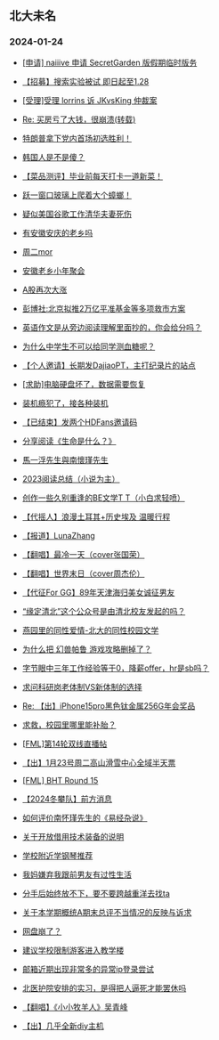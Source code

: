 ## 北大未名 
### 2024-01-24

+ [[申请] naiiive 申请 SecretGarden 版假期临时版务](https://bbs.pku.edu.cn/v2/post-read.php?bid=751&threadid=18739414)

+ [【招募】搜索实验被试 即日起至1.28](https://bbs.pku.edu.cn/v2/post-read.php?bid=351&threadid=18742151)

+ [[受理]受理 lorrins 诉 JKvsKing 仲裁案](https://bbs.pku.edu.cn/v2/post-read.php?bid=164&threadid=18740280)

+ [Re: 买房亏了大钱，很崩溃(转载)](https://bbs.pku.edu.cn/v2/post-read.php?bid=1&threadid=18741640)

+ [特朗普拿下党内首场初选胜利！](https://bbs.pku.edu.cn/v2/post-read.php?bid=155&threadid=18740278)

+ [韩国人是不是傻？](https://bbs.pku.edu.cn/v2/post-read.php?bid=155&threadid=18742475)

+ [【菜品测评】毕业前每天打卡一道新菜！](https://bbs.pku.edu.cn/v2/post-read.php?bid=1431&threadid=18735136)

+ [跃一窗口玻璃上爬着大个蟑螂！](https://bbs.pku.edu.cn/v2/post-read.php?bid=138&threadid=18742374)

+ [疑似美国谷歌工作清华夫妻死伤](https://bbs.pku.edu.cn/v2/post-read.php?bid=104&threadid=18741336)

+ [有安徽安庆的老乡吗](https://bbs.pku.edu.cn/v2/post-read.php?bid=476&threadid=18593418)

+ [周二mor](https://bbs.pku.edu.cn/v2/post-read.php?bid=468&threadid=18742397)

+ [安徽老乡小年聚会](https://bbs.pku.edu.cn/v2/post-read.php?bid=476&threadid=18741980)

+ [A股再次大涨](https://bbs.pku.edu.cn/v2/post-read.php?bid=249&threadid=18742438)

+ [彭博社:北京拟推2万亿平准基金等多项救市方案](https://bbs.pku.edu.cn/v2/post-read.php?bid=249&threadid=18742432)

+ [英语作文是从旁边阅读理解里面抄的，你会给分吗？](https://bbs.pku.edu.cn/v2/post-read.php?bid=55&threadid=18742361)

+ [为什么中学生不可以给同学测血糖呢？](https://bbs.pku.edu.cn/v2/post-read.php?bid=244&threadid=18742328)

+ [【个人邀请】长期发DajiaoPT，主打纪录片的站点](https://bbs.pku.edu.cn/v2/post-read.php?bid=209&threadid=18629063)

+ [[求助]电脑硬盘坏了，数据需要恢复](https://bbs.pku.edu.cn/v2/post-read.php?bid=1361&threadid=18742423)

+ [装机瘾犯了，接各种装机](https://bbs.pku.edu.cn/v2/post-read.php?bid=1361&threadid=18469337)

+ [【已结束】发两个HDFans邀请码](https://bbs.pku.edu.cn/v2/post-read.php?bid=209&threadid=18741725)

+ [分享阅读《生命是什么？》](https://bbs.pku.edu.cn/v2/post-read.php?bid=53&threadid=18742046)

+ [馬一浮先生與南懷瑾先生](https://bbs.pku.edu.cn/v2/post-read.php?bid=10&threadid=18742120)

+ [2023阅读总结（小说为主）](https://bbs.pku.edu.cn/v2/post-read.php?bid=53&threadid=18734561)

+ [创作一些久别重逢的BE文学T T（小白求轻喷）](https://bbs.pku.edu.cn/v2/post-read.php?bid=1475&threadid=18741887)

+ [【代摇人】浪漫土耳其+历史埃及 温暖行程](https://bbs.pku.edu.cn/v2/post-read.php?bid=94&threadid=18742360)

+ [【报道】LunaZhang](https://bbs.pku.edu.cn/v2/post-read.php?bid=1367&threadid=18742227)

+ [【翻唱】最冷一天（cover张国荣）](https://bbs.pku.edu.cn/v2/post-read.php?bid=79&threadid=18742176)

+ [【翻唱】世界末日（cover周杰伦）](https://bbs.pku.edu.cn/v2/post-read.php?bid=79&threadid=18740896)

+ [【代征For GG】89年天津海归美女诚征男友](https://bbs.pku.edu.cn/v2/post-read.php?bid=167&threadid=18742236)

+ [“缘定清北”这个公众号是由清北校友发起的吗？](https://bbs.pku.edu.cn/v2/post-read.php?bid=167&threadid=18742411)

+ [燕园里的同性爱情-北大的同性校园文学](https://bbs.pku.edu.cn/v2/post-read.php?bid=52&threadid=17011501)

+ [为什么把 幻兽帕鲁 游戏攻略删掉了？](https://bbs.pku.edu.cn/v2/post-read.php?bid=103&threadid=18742407)

+ [字节眼中三年工作经验等于0，降薪offer，hr是sb吗？](https://bbs.pku.edu.cn/v2/post-read.php?bid=99&threadid=18742408)

+ [求问科研岗老体制VS新体制的选择](https://bbs.pku.edu.cn/v2/post-read.php?bid=99&threadid=18742198)

+ [Re: 【出】iPhone15pro黑色钛金属256G年会奖品](https://bbs.pku.edu.cn/v2/post-read.php?bid=71&threadid=18742529)

+ [求救，校园里哪里能补胎？](https://bbs.pku.edu.cn/v2/post-read.php?bid=71&threadid=18741763)

+ [[FML]第14轮双线直播帖](https://bbs.pku.edu.cn/v2/post-read.php?bid=519&threadid=18741441)

+ [【出】1月23号周二高山滑雪中心全域半天票](https://bbs.pku.edu.cn/v2/post-read.php?bid=1051&threadid=18741408)

+ [[FML] BHT Round 15](https://bbs.pku.edu.cn/v2/post-read.php?bid=519&threadid=18741970)

+ [【2024冬攀队】前方消息](https://bbs.pku.edu.cn/v2/post-read.php?bid=224&threadid=18742554)

+ [如何评价南怀瑾先生的《易经杂说》](https://bbs.pku.edu.cn/v2/post-read.php?bid=886&threadid=18742042)

+ [关于开放借用技术装备的说明](https://bbs.pku.edu.cn/v2/post-read.php?bid=224&threadid=18742437)

+ [学校附近学钢琴推荐](https://bbs.pku.edu.cn/v2/post-read.php?bid=580&threadid=18597382)

+ [我妈嫌弃我跟前男友有过性生活](https://bbs.pku.edu.cn/v2/post-read.php?bid=690&threadid=18742192)

+ [分手后始终放不下，要不要跨越重洋去找ta](https://bbs.pku.edu.cn/v2/post-read.php?bid=690&threadid=18742464)

+ [关于本学期概统A期末总评不当情况的反映与诉求](https://bbs.pku.edu.cn/v2/post-read.php?bid=438&threadid=18737942)

+ [网盘崩了？](https://bbs.pku.edu.cn/v2/post-read.php?bid=668&threadid=18742377)

+ [建议学校限制游客进入教学楼](https://bbs.pku.edu.cn/v2/post-read.php?bid=438&threadid=18742390)

+ [邮箱近期出现非常多的异常ip登录尝试](https://bbs.pku.edu.cn/v2/post-read.php?bid=668&threadid=18742155)

+ [北医护院安排的实习，是得把人逼死才能罢休吗](https://bbs.pku.edu.cn/v2/post-read.php?bid=138&threadid=18742564)

+ [【翻唱】《小小牧羊人》吴青峰](https://bbs.pku.edu.cn/v2/post-read.php?bid=79&threadid=18741966)

+ [【出】几乎全新diy主机](https://bbs.pku.edu.cn/v2/post-read.php?bid=71&threadid=18741843)

